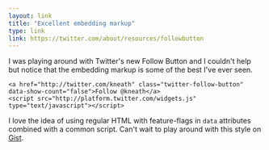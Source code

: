 ```yaml
---
layout: link
title: "Excellent embedding markup"
type: link
link: https://twitter.com/about/resources/followbutton
---
```


I was playing around with Twitter's new Follow Button and I couldn't help but notice that the embedding markup is some of the best I've ever seen.

    <a href="http://twitter.com/kneath" class="twitter-follow-button" data-show-count="false">Follow @kneath</a>
    <script src="http://platform.twitter.com/widgets.js" type="text/javascript"></script>

I love the idea of using regular HTML with feature-flags in `data` attributes combined with a common script. Can't wait to play around with this style on [Gist](https://gist.github.com).